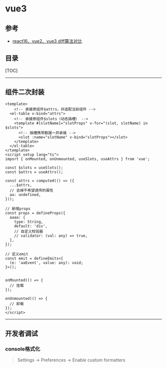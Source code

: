 # vue3

## 参考

- [react16、vue2、vue3 diff算法对比](https://juejin.cn/post/7116141318853623839)



## 目录

[TOC]

---

## 组件二次封装

```vue
<template>
	<!-- 承接原组件$attrs，并适配当前组件 -->
  <el-table v-bind="attrs">
    <!-- 承接原组件$slots（动态插槽） -->
    <template #[slotName]="slotProps" v-for="(slot, slotName) in $slots">
      <!-- 插槽携带数据一并承接 -->
      <slot :name="slotName" v-bind="slotProps"></slot>
  	</template>
  </el-table>
</template>
<script setup lang="ts">
import { onMounted, onUnmounted, useSlots, useAttrs } from 'vue';

const $slots = useSlots();
const $attrs = useAttrs();

const attrs = computed(() => ({
  ...$attrs,
  // 去掉不希望透传的属性
  aa: undefined,
}));

// 新增props
const props = defineProps({
  aaaa: {
    type: String,
    default: 'div',
    // 自定义校验器
    // validator: (val: any) => true,
  },
});

// 定义emit
const emit = defineEmits<{
  (e: 'aaEvent', value: any): void;
}>();


onMounted(() => {
  // 挂载
});

onUnmounted(() => {
  // 卸载
});
</script>

```

---

## 开发者调试

### console格式化

> Settings -> Preferences -> Enable custom formatters

